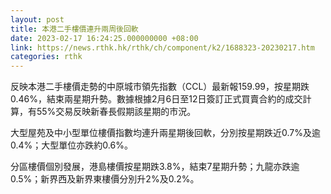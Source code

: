 ```yaml
---
layout: post
title: 本港二手樓價連升兩周後回軟
date: 2023-02-17 16:24:25.000000000 +08:00
link: https://news.rthk.hk/rthk/ch/component/k2/1688323-20230217.htm
categories: rthk
---
```


反映本港二手樓價走勢的中原城市領先指數（CCL）最新報159.99，按星期跌0.46%，結束兩星期升勢。數據根據2月6日至12日簽訂正式買賣合約的成交計算，有55%交易反映新春長假期該星期的市況。

大型屋苑及中小型單位樓價指數均連升兩星期後回軟，分別按星期跌近0.7%及逾0.4%；大型單位亦跌約0.6%。

分區樓價個別發展，港島樓價按星期跌3.8%，結束7星期升勢；九龍亦跌逾0.5%；新界西及新界東樓價分別升2%及0.2%。
